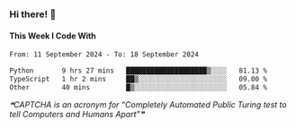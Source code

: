 ### Hi there! 👋

#### This Week I Code With
<!--START_SECTION:waka-->

```txt
From: 11 September 2024 - To: 18 September 2024

Python       9 hrs 27 mins   ████████████████████▒░░░░   81.13 %
TypeScript   1 hr 2 mins     ██▒░░░░░░░░░░░░░░░░░░░░░░   09.00 %
Other        40 mins         █▒░░░░░░░░░░░░░░░░░░░░░░░   05.84 %
```

<!--END_SECTION:waka-->

<!--STARTS_HERE_QUOTE_README-->
<i>❝CAPTCHA is an acronym for “Completely Automated Public Turing test to tell Computers and Humans Apart”❞</i>
<!--ENDS_HERE_QUOTE_README-->
